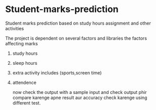 # Student-marks-prediction
Student marks prediction based on study hours assignment and other activities

The project is dependent on  several factors and libraries
the factors affecting marks
1) study hours
2) sleep hours
3)  extra activity includes (sports,screen time)
4)  attendence

      now check the output with a sample input and check output
    phir compare karenge apne result aur accuracy check karenge using different test.

